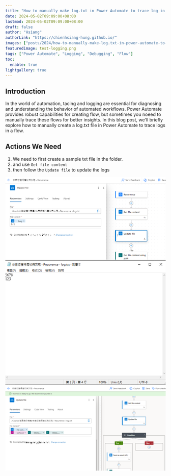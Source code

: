 ```yaml
---
title: "How to manually make log.txt in Power Automate to trace log in a flow"
date: 2024-05-02T09:09:00+08:00
lastmod: 2024-05-02T09:09:00+08:00
draft: false
author: "Hsiang"
authorLink: "https://chienhsiang-hung.github.io/"
images: ["posts/2024/how-to-manually-make-log.txt-in-power-automate-to-trace-log-in-a-flow/test-logging.png"]
featuredimage: test-logging.png
tags: ["Power Automate", "Logging", "Debugging", "Flow"]
toc:
  enable: true
lightgallery: true
---
```

## Introduction
In the world of automation, tacing and logging are essential for diagnosing and understanding the behavior of automated workflows. Power Automate provides robust capabilities for creating flow, but sometimes you noeed to manually trace these flows for better insights. In this blog post, we'll briefly explore how to manually create a log.txt file in Power Automate to trace logs in a flow.

## Actions We Need
1. We need to first create a sample txt file in the folder.
2. and use `Get file content`
3. then follow the `Update file` to update the logs

![Test Logging.png](test-logging.png "Test Logging")
![Test Result.png](test-result.png "Test Result")
![Go Production.png](go-prod.png "Go Production")